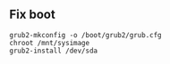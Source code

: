 
Fix boot
---------

    grub2-mkconfig -o /boot/grub2/grub.cfg
    chroot /mnt/sysimage
    grub2-install /dev/sda

